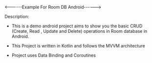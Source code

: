 <------Example For Room DB Android------>

Description: 

* This is a demo android project aims to show you the basic CRUD (Create, Read , Update and Delete)
operations in Room database in Android. 

* This Project is written in Kotlin and follows the MVVM architecture

* Project uses Data Binding and Coroutines

